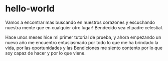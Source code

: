 # hello-world
Vamos a encontrar mas buscando en nuestros corazones y escuchando nuestra mente que en cualquier otro lugar!  Bendecido sea el padre celestial.

Hace unos meses hice mi primer tutorial de prueba, y ahora empezando un nuevo año me encuentro entusiasmado por todo lo que me ha brindado la vida, por las oportunidades y las Bendiciones me siento contento por lo que soy capaz de hacer y por lo que viene.
